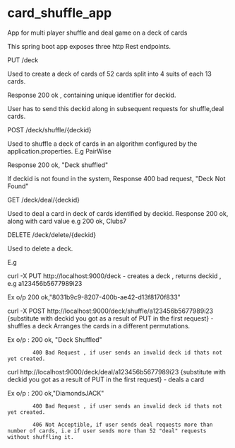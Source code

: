 # card_shuffle_app
App for multi player shuffle and deal game on a deck of cards

This spring boot app exposes three http Rest endpoints.

PUT /deck 

Used to create a deck of cards of 52 cards split into 4 suits of each 13 cards.

Response 200 ok , containing unique identifier for deckid.

User has to send this deckid along in subsequent requests for shuffle,deal cards.

POST /deck/shuffle/{deckid}

Used to shuffle a deck of cards in an algorithm configured by the application.properties.
E.g PairWise

Response 200 ok, "Deck shuffled"

If deckid is not found in the system, Response 400 bad request, "Deck Not Found"

GET /deck/deal/{deckid}

Used to deal a card in deck of cards identified by deckid.
Response 200 ok, along with card value
e.g 200 ok, Clubs7

DELETE /deck/delete/{deckid}

Used to delete a deck.

E.g 

curl -X PUT http://localhost:9000/deck - creates a deck , returns deckid , e.g a123456b5677989i23

   Ex o/p 200 ok,"8031b9c9-8207-400b-ae42-d13f8170f833"

curl -X POST http://localhost:9000/deck/shuffle/a123456b5677989i23 {substitute with deckid you got as a result of PUT in the first request} - shuffles a deck
     Arranges the cards in a different permutations.
     
   Ex o/p : 200 ok, "Deck Shuffled"
   
            400 Bad Request , if user sends an invalid deck id thats not yet created.
            
curl http://localhost:9000/deck/deal/a123456b5677989i23  {substitute with deckid you got as a result of PUT in the first request} - deals a card

   Ex o/p : 200 ok,"DiamondsJACK"
   
            400 Bad Request , if user sends an invalid deck id thats not yet created.
            
            406 Not Acceptible, if user sends deal requests more than number of cards, i.e if user sends more than 52 "deal" requests without shuffling it.
            


